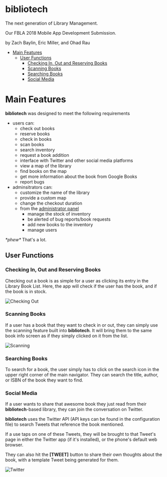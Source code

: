 # bibliotech

The next generation of Library Management.

Our FBLA 2018 Mobile App Development Submission.

by Zach Baylin, Eric Miller, and Ohad Rau

- [Main Features](#main-features)
  - [User Functions](#user-functions)
    - [Checking In, Out and Reserving Books](#checking-in-out-and-reserving-books)
    - [Scanning Books](#scanning-books)
    - [Searching Books](#searching-books)
    - [Social Media](#social-media)
# Main Features

**bibliotech** was designed to meet the following requirements
- users can:
  - check out books
  - reserve books
  - check in books
  - scan books
  - search inventory
  - request a book addition
  - interface with Twitter and other social media platforms
  - view a map of the library
  - find books on the map
  - get more information about the book from Google Books
  - report bugs
- adminsitrators can:
  - customize the name of the library
  - provide a custom map
  - change the checkout duration
  - from the [administrator panel](https://github.com/OhadRau/FBLA-Library-server)
    - manage the stock of inventory
    - be alerted of bug reports/book requests
    - add new books to the inventory
    - manage users

*\*phew\** That's a lot.

## User Functions
### Checking In, Out and Reserving Books
Checking out a book is as simple for a user as clicking its entry in the Library Book List. Here, the app will check if the user has the book, and if the book is in stock.

![Checking Out](https://i.imgur.com/4sRSQB7.gif)

### Scanning Books
If a user has a book that they want to check in or out, they can simply use the scanning feature built into **bibliotech**. It will bring them to the same book info screen as if they simply clicked on it from the list.

![Scanning](https://i.imgur.com/ZomQjeS.gif)

### Searching Books
To search for a book, the user simply has to click on the search icon in the upper right corner of the main navigator. They can search the title, author, or ISBN of the book they want to find.

### Social Media
If a user wants to share that awesome book they just read from their **bibliotech**-based library, they can join the conversation on Twitter.


**bibliotech** uses the Twitter API (API keys can be found in the configuration file) to search Tweets that reference the book mentioned.


If a use taps on one of these Tweets, they will be brought to that Tweet's page in either the Twitter app (if it's installed), or the phone's default web browser.


They can also hit the **[TWEET]** button to share their own thoughts about the book, with a template Tweet being generated for them.


![Twitter](https://i.imgur.com/84rhfWZ.gif)